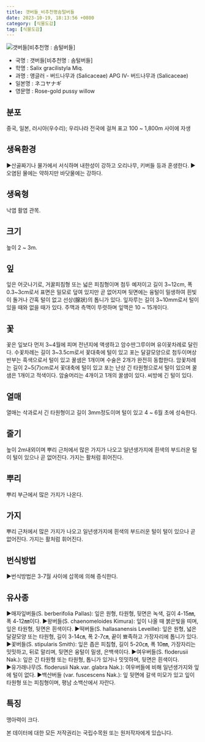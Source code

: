```yaml
---
title: 갯버들_비추천명솜털버들
date: 2023-10-19, 18:13:56 +0800
category: [식물도감]
tag: [식물도감]
---
```




![갯버들[비추천명 : 솜털버들]](http://www.nature.go.kr/fileUpload/plants/basic/Salicaceae/Salix/16842/1_th2.jpg)
- 국명 : 갯버들[비추천명 : 솜털버들]
- 학명 : Salix gracilistyla Miq.
- 과명 : 앵글러 - 버드나무과 (Salicaceae) APG Ⅳ- 버드나무과 (Salicaceae)
- 일본명 : ネコヤナギ
- 영문명 : Rose-gold pussy willow


## 분포
중국, 일본, 러시아(우수리); 우리나라 전국에 걸쳐 표고 100 ~ 1,800m 사이에 자생
## 생육환경
▶산골짜기나 물가에서 서식하며 내한성이 강하고 오리나무, 키버들 등과 혼생한다. ▶오염된 물에는 약하지만 바닷물에는 강하다.
## 생육형
낙엽 활엽 관목. 
## 크기
높이 2 ~ 3m. 
## 잎
잎은 어긋나기로, 거꿀피침형 또는 넓은 피침형이며 첨두 예저이고 길이 3~12cm, 폭 0.3~3cm로서 표면은 밀모로 덮여 있지만 곧 없어지며 뒷면에는 융털이 밀생하여 흰빛이 돌거나 간혹 털이 없고 선상(腺狀)의 톱니가 있다. 잎자루는 길이 3~10mm로서 털이 있을 때와 없을 때가 있다. 주맥과 측맥이 뚜렷하며 잎맥은 10 ~ 15개이다.
## 꽃
꽃은 잎보다 먼저 3~4월에 피며 전년지에 액생하고 암수딴그루이며 유이꽃차례로 달린다. 수꽃차례는 길이 3~3.5cm로서 꽃대축에 털이 있고 포는 달걀모양으로 첨두이며상반부는 흑색으로서 털이 있고 꿀샘은 1개이며 수술은 2개가 완전히 동합한다. 암꽃차례는 길이 2~5(7)cm로서 꽃대축에 털이 있고 포는 난상 긴 타원형으로서 털이 있으며 꿀샘은 1개이고 적색이다. 암술머리는 4개이고 1개의 꿀샘이 있다. 씨방에 긴 털이 있다.
## 열매
열매는 삭과로서 긴 타원형이고 길이 3mm정도이며 털이 있고 4 ~ 6월 초에 성숙한다.
## 줄기
높이 2m내외이며 뿌리 근처에서 많은 가지가 나오고 일년생가지에 흰색의 부드러운 털이 털이 있으나 곧 없어진다. 가지는 활처럼 휘어진다.
## 뿌리
뿌리 부근에서 많은 가지가 나온다.
## 가지
뿌리 근처에서 많은 가지가 나오고 일년생가지에 흰색의 부드러운 털이 털이 있으나 곧 없어진다. 가지는 활처럼 휘어진다.
## 번식방법
▶번식방법은 3-7월 사이에 삽목에 의해 증식한다.
## 유사종
▶매자잎버들(S. berberifolia Pallas): 잎은 원형, 타원형, 뒷면은 녹색, 길이 4-15㎜, 폭 4-12㎜이다. ▶왕버들(S. chaenomeloides Kimura): 잎이 나올 때 붉은빛을 띠며, 잎은 타원형, 뒷면은 흰색이다. ▶떡버들(S. hallasanensis Leveille): 잎은 원형, 넓은 달걀모양 또는 타원형, 길이 3-14㎝, 폭 2-7㎝, 끝이 뾰족하고 가장자리에 톱니가 있다. ▶꽃버들(S. stipularis Smith): 잎은 좁은 피침형, 길이 5-20㎝, 폭 10㎜, 가장자리는 밋밋하고, 뒤로 말리며, 뒷면은 융털이 밀생, 은백색이다. ▶여우버들(S. floderusii Nak.): 잎은 긴 타원형 또는 타원형, 톱니가 있거나 밋밋하며, 뒷면은 흰색이다.    ▶유가래나무(S. floderusii Nak.var. glabra Nak.):  여우버들에 비해 일년생가지와 잎에 털이 없다. ▶백산버들 (var. fuscescens Nak.): 잎 뒷면에 갈색 미모가 있고 잎이 타원형 또는 피침형이며, 평남 소백산에서 자란다.
## 특징
맹아력이 크다.






본 데이터에 대한 모든 저작권리는 국립수목원 또는 원저작자에게 있습니다.
